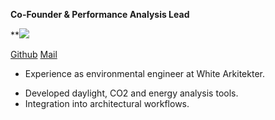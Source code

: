 **Co-Founder & Performance Analysis Lead**

\*\*![](https://lh7-rt.googleusercontent.com/slidesz/AGV_vUeM5G75lor8Wtut3U0E1qdK8fNVw9kS5kCtVcOnxqq6KFLzPgdar8e4SdKfsUEu5AvW8XXd1a-be8GFm2U5EvWXt1yuihuusw8Ba7zfw1LRrGr-Nve5N9wdwU0eoHXF45PD9zcaotAFoHjre8DuAwBSykxBEcue=nw?key=I8BQQG8YZJZNHPUlpXffmg)

[Github]()
[Mail](mailto:alejandro.pacheco@upskiller.xyz)

- Experience as environmental engineer at White Arkitekter.

* Developed daylight, CO2 and energy analysis tools.
* Integration into architectural workflows.
